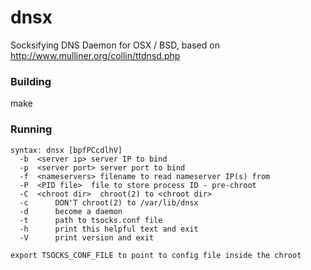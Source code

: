 # dnsx
Socksifying DNS Daemon for OSX / BSD, based on http://www.mulliner.org/collin/ttdnsd.php

### Building
make

### Running
    syntax: dnsx [bpfPCcdlhV]
      -b  <server ip> server IP to bind
      -p  <server port> server port to bind
      -f  <nameservers> filename to read nameserver IP(s) from
      -P  <PID file>  file to store process ID - pre-chroot
      -C  <chroot dir>  chroot(2) to <chroot dir>
      -c      DON'T chroot(2) to /var/lib/dnsx
      -d      become a daemon
      -t      path to tsocks.conf file
      -h      print this helpful text and exit
      -V      print version and exit

    export TSOCKS_CONF_FILE to point to config file inside the chroot
